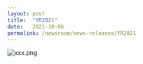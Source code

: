 ```yaml
---
layout: post
title:  "YR2021"
date:   2021-10-06
permalink: /newsroom/news-releases/YR2021
---
```


![xxx.png](/images/press-release/photos/CC0A95D1-1691-44A4-ADD3-66954D90E0FE.png)
